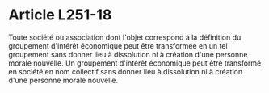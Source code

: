 # Article L251-18

Toute société ou association dont l'objet correspond à la définition du groupement d'intérêt économique peut être transformée en un tel groupement sans donner lieu à dissolution ni à création d'une personne morale nouvelle.   Un groupement d'intérêt économique peut être transformé en société en nom collectif sans donner lieu à dissolution ni à création d'une personne morale nouvelle.